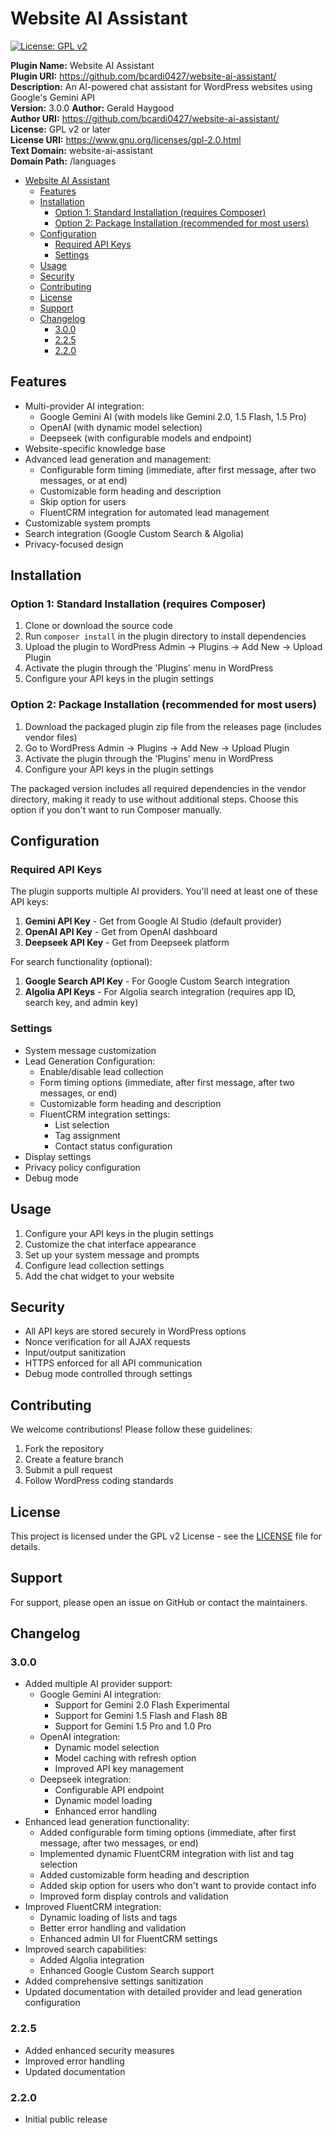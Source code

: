 # Website AI Assistant

[![License: GPL v2](https://img.shields.io/badge/License-GPL_v2-blue.svg)](https://www.gnu.org/licenses/gpl-2.0)

**Plugin Name:** Website AI Assistant  
**Plugin URI:** https://github.com/bcardi0427/website-ai-assistant/  
**Description:** An AI-powered chat assistant for WordPress websites using Google's Gemini API  
**Version:** 3.0.0
**Author:** Gerald Haygood  
**Author URI:** https://github.com/bcardi0427/website-ai-assistant/  
**License:** GPL v2 or later  
**License URI:** https://www.gnu.org/licenses/gpl-2.0.html  
**Text Domain:** website-ai-assistant  
**Domain Path:** /languages  

- [Website AI Assistant](#website-ai-assistant)
  - [Features](#features)
  - [Installation](#installation)
    - [Option 1: Standard Installation (requires Composer)](#option-1-standard-installation-requires-composer)
    - [Option 2: Package Installation (recommended for most users)](#option-2-package-installation-recommended-for-most-users)
  - [Configuration](#configuration)
    - [Required API Keys](#required-api-keys)
    - [Settings](#settings)
  - [Usage](#usage)
  - [Security](#security)
  - [Contributing](#contributing)
  - [License](#license)
  - [Support](#support)
  - [Changelog](#changelog)
    - [3.0.0](#300)
    - [2.2.5](#225)
    - [2.2.0](#220)


## Features

- Multi-provider AI integration:
  - Google Gemini AI (with models like Gemini 2.0, 1.5 Flash, 1.5 Pro)
  - OpenAI (with dynamic model selection)
  - Deepseek (with configurable models and endpoint)
- Website-specific knowledge base
- Advanced lead generation and management:
  - Configurable form timing (immediate, after first message, after two messages, or at end)
  - Customizable form heading and description
  - Skip option for users
  - FluentCRM integration for automated lead management
- Customizable system prompts
- Search integration (Google Custom Search & Algolia)
- Privacy-focused design

## Installation

### Option 1: Standard Installation (requires Composer)
1. Clone or download the source code
2. Run `composer install` in the plugin directory to install dependencies
3. Upload the plugin to WordPress Admin → Plugins → Add New → Upload Plugin
4. Activate the plugin through the 'Plugins' menu in WordPress
5. Configure your API keys in the plugin settings

### Option 2: Package Installation (recommended for most users)
1. Download the packaged plugin zip file from the releases page (includes vendor files)
2. Go to WordPress Admin → Plugins → Add New → Upload Plugin
3. Activate the plugin through the 'Plugins' menu in WordPress
4. Configure your API keys in the plugin settings

The packaged version includes all required dependencies in the vendor directory, making it ready to use without additional steps. Choose this option if you don't want to run Composer manually.

## Configuration

### Required API Keys

The plugin supports multiple AI providers. You'll need at least one of these API keys:

1. **Gemini API Key** - Get from Google AI Studio (default provider)
2. **OpenAI API Key** - Get from OpenAI dashboard
3. **Deepseek API Key** - Get from Deepseek platform

For search functionality (optional):
1. **Google Search API Key** - For Google Custom Search integration
2. **Algolia API Keys** - For Algolia search integration (requires app ID, search key, and admin key)

### Settings

- System message customization
- Lead Generation Configuration:
  - Enable/disable lead collection
  - Form timing options (immediate, after first message, after two messages, or end)
  - Customizable form heading and description
  - FluentCRM integration settings:
    - List selection
    - Tag assignment
    - Contact status configuration
- Display settings
- Privacy policy configuration
- Debug mode

## Usage

1. Configure your API keys in the plugin settings
2. Customize the chat interface appearance
3. Set up your system message and prompts
4. Configure lead collection settings
5. Add the chat widget to your website

## Security

- All API keys are stored securely in WordPress options
- Nonce verification for all AJAX requests
- Input/output sanitization
- HTTPS enforced for all API communication
- Debug mode controlled through settings

## Contributing

We welcome contributions! Please follow these guidelines:

1. Fork the repository
2. Create a feature branch
3. Submit a pull request
4. Follow WordPress coding standards

## License

This project is licensed under the GPL v2 License - see the [LICENSE](LICENSE) file for details.

## Support

For support, please open an issue on GitHub or contact the maintainers.

## Changelog

### 3.0.0
- Added multiple AI provider support:
  - Google Gemini AI integration:
    - Support for Gemini 2.0 Flash Experimental
    - Support for Gemini 1.5 Flash and Flash 8B
    - Support for Gemini 1.5 Pro and 1.0 Pro
  - OpenAI integration:
    - Dynamic model selection
    - Model caching with refresh option
    - Improved API key management
  - Deepseek integration:
    - Configurable API endpoint
    - Dynamic model loading
    - Enhanced error handling
- Enhanced lead generation functionality:
  - Added configurable form timing options (immediate, after first message, after two messages, or end)
  - Implemented dynamic FluentCRM integration with list and tag selection
  - Added customizable form heading and description
  - Added skip option for users who don't want to provide contact info
  - Improved form display controls and validation
- Improved FluentCRM integration:
  - Dynamic loading of lists and tags
  - Better error handling and validation
  - Enhanced admin UI for FluentCRM settings
- Improved search capabilities:
  - Added Algolia integration
  - Enhanced Google Custom Search support
- Added comprehensive settings sanitization
- Updated documentation with detailed provider and lead generation configuration

### 2.2.5
- Added enhanced security measures
- Improved error handling
- Updated documentation

### 2.2.0
- Initial public release
